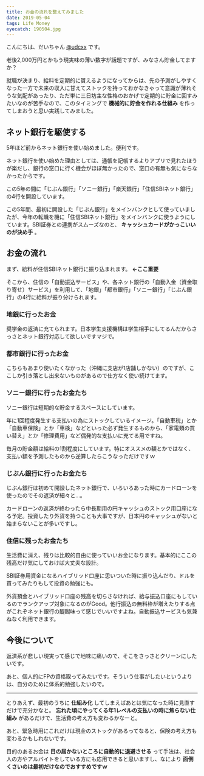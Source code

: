 ```yaml
---
title: お金の流れを整えてみました
date: 2019-05-04
tags: Life Money
eyecatch: 190504.jpg
---
```


こんにちは、だいちゃん [@udcxx](https://twitter.com/udc_xx) です。

老後2,000万円とかもう現実味の薄い数字が話題ですが、みなさん貯金してますか？

就職が決まり、給料を定期的に貰えるようになってからは、先の予測がしやすくなった一方で未来の収入に甘えてストックを持っておかなきゃって意識が薄れそうな気配があったり、ただ単に三日坊主な性格のおかげで定期的に貯金に回すみたいなのが苦手なので、このタイミングで **機械的に貯金を作れる仕組み** を作ってしまおうと思い実践してみました。


## ネット銀行を駆使する
5年ほど前からネット銀行を使い始めました。便利です。

ネット銀行を使い始めた理由としては、通帳を記帳するよりアプリで見れたほうが楽だし、銀行の窓口に行く機会がほぼ無かったので、窓口の有無も気にならなかったからです。

この5年の間に「じぶん銀行」「ソニー銀行」「楽天銀行」「住信SBIネット銀行」の4行を開設しています。

この5年間、最初に開設した「じぶん銀行」をメインバンクとして使っていましたが、今年の転職を機に「住信SBIネット銀行」をメインバンクに使うようにしています。SBI証券との連携がスムーズなのと、 **キャッシュカードがかっこいいのが決め手** 。

## お金の流れ

まず、給料が住信SBIネット銀行に振り込まれます。 **←ここ重要**

そこから、住信の「自動振込サービス」や、各ネット銀行の「自動入金（資金取り寄せ）サービス」を利用して、「地銀」「都市銀行」「ソニー銀行」「じぶん銀行」の4行に給料が振り分けられます。

### 地銀に行ったお金
奨学金の返済に充てられます。日本学生支援機構は学生相手にしてるんだからさっさとネット銀行対応して欲しいですマジで。

### 都市銀行に行ったお金
こちらもあまり使いたくなかった（沖縄に支店が1店舗しかない）のですが、ここしか引き落とし出来ないものがあるので仕方なく使い続けてます。

### ソニー銀行に行ったお金たち
ソニー銀行は短期的な貯金するスペースにしています。

年に1回程度発生する支払いの為にストックしているイメージ。「自動車税」とか「自動車保険」とか「車検」などといった必ず発生するものから、「家電類の買い替え」とか「修理費用」など偶発的な支払いに充てる用ですね。

毎月の貯金額は給料の1割程度にしています。特にオススメの額とかではなく、支払い額を予測したものから逆算したらこうなっただけですｗ

### じぶん銀行に行ったお金たち
じぶん銀行は初めて開設したネット銀行で、いろいろあった時にカードローンを使ったのでその返済が細々と...。

カードローンの返済が終わったら中長期用の円キャッシュのストック用口座になる予定。投資したり外貨を持つことも大事ですが、日本円のキャッシュがないと始まらないことが多いですし。

### 住信に残ったお金たち
生活費に消え、残りは比較的自由に使っていいお金になります。基本的にここの残高だけ気にしておけば大丈夫な設計。

SBI証券用資金になるハイブリッド口座に思いついた時に振り込んだり、ドルを買ってみたりもして投資の勉強にも。

外貨預金とハイブリッド口座の残高を切らさなければ、給与振込口座にもしているのでランクアップ対象になるのがGood。他行振込の無料枠が増えたりする点がこれぞネット銀行の醍醐味って感じでいいですよね。自動振込サービスも気兼ねなく利用できます。

## 今後について
返済系が悲しい現実って感じで地味に痛いので、そこをさっさとクリーンにしたいです。

あと、個人的にFPの資格取ってみたいです。そういう仕事がしたいというよりは、自分のために体系的勉強したいので。

---

とりあえず、最初のうちに **仕組み化** してしまえばあとは気になった時に見直すだけで充分かなと。 **忘れた頃にやってくる年1レベルの支払いの時に焦らない仕組み** があるだけで、生活費の考え方も変わるかなーと。

あと、緊急時用にこれだけは現金のストックがあるってなると、保険の考え方も変わるかもしれないです。

目的のあるお金は **目の届かないところに自動的に退避させる** って手法は、社会人の方やアルバイトをしている方にも応用できると思いますし、なにより **面倒くさいのは最初だけなのでおすすめですｗ**
